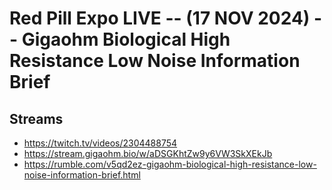 # Red Pill Expo LIVE -- (17 NOV 2024) -- Gigaohm Biological High Resistance Low Noise Information Brief

## Streams
- https://twitch.tv/videos/2304488754
- https://stream.gigaohm.bio/w/aDSGKhtZw9y6VW3SkXEkJb
- https://rumble.com/v5qd2ez-gigaohm-biological-high-resistance-low-noise-information-brief.html

